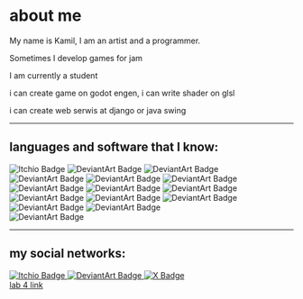 # about me

My name is Kamil, I am an artist and a programmer.

Sometimes I develop games for jam

I am currently a student

i can create game on godot engen, i can write shader on glsl

i can create web serwis at django or java swing



-------------------------
## languages and software that I know: 
<div id="badges">
  <img src="https://img.shields.io/badge/PHP-777BB4?style=for-the-badge&logo=php&logoColor=white" alt="Itchio Badge"/>
  <img src="https://img.shields.io/badge/Python-FFD43B?style=for-the-badge&logo=python&logoColor=blue" alt="DeviantArt Badge"/>
  <img src="https://img.shields.io/badge/HTML5-E34F26?style=for-the-badge&logo=html5&logoColor=white" alt="DeviantArt Badge"/>
  <img src="https://img.shields.io/badge/C%23-239120?style=for-the-badge&logo=csharp&logoColor=white" alt="DeviantArt Badge"/>
  <img src="https://img.shields.io/badge/JavaScript-323330?style=for-the-badge&logo=javascript&logoColor=F7DF1E" alt="DeviantArt Badge"/>
  <img src="https://img.shields.io/badge/blender-%23F5792A.svg?style=for-the-badge&logo=blender&logoColor=white" alt="DeviantArt Badge"/>
  <img src="https://img.shields.io/badge/Krita-203759?style=for-the-badge&logo=krita&logoColor=EEF37B" alt="DeviantArt Badge"/>
  <img src="https://img.shields.io/badge/Godot-478CBF?style=for-the-badge&logo=GodotEngine&logoColor=white" alt="DeviantArt Badge"/>
  <img src="https://img.shields.io/badge/Java-ED8B00?style=for-the-badge&logo=openjdk&logoColor=white" alt="DeviantArt Badge"/>
  <img src="https://img.shields.io/badge/Django-092E20?style=for-the-badge&logo=django&logoColor=white" alt="DeviantArt Badge"/>
  <img src="https://img.shields.io/badge/MySQL-00000F?style=for-the-badge&logo=mysql&logoColor=white" alt="DeviantArt Badge"/>
  
  <img src="https://img.shields.io/badge/Spring-6DB33F?style=for-the-badge&logo=spring&logoColor=white" alt="DeviantArt Badge"/>
  <img src="https://img.shields.io/badge/Vue.js-35495E?style=for-the-badge&logo=vue.js&logoColor=4FC08D" alt="DeviantArt Badge"/>
  <img src="https://img.shields.io/badge/MySQL-00000F?style=for-the-badge&logo=mysql&logoColor=white" alt="DeviantArt Badge"/>




</div>
<img src="https://github-readme-stats.vercel.app/api?username=Saybayry&theme=blue-green" alt="DeviantArt Badge"/>


-------------------------
## my social networks: 
<div id="badges">
 <a href="https://saybayry.itch.io/">
  <img src="https://img.shields.io/badge/Itch.io-FA5C5C?style=for-the-badge&logo=itchdotio&logoColor=white" alt="Itchio Badge"/>
 </a>
 
 <a href="https://www.deviantart.com/saybayry">
  <img src="https://img.shields.io/badge/DeviantArt-05CC47?style=for-the-badge&logo=deviantart&logoColor=white" alt="DeviantArt Badge"/>
 </a>
 
 <a href="https://x.com/saybayru">
  <img src="https://img.shields.io/badge/Twitter-blue?style=for-the-badge&logo=twitter&logoColor=white" alt="X Badge"/>
 </a>
</div>
<a href="https://disk.yandex.ru/i/YE3gycjSSwJ-3A">
  lab 4 link
</a>


